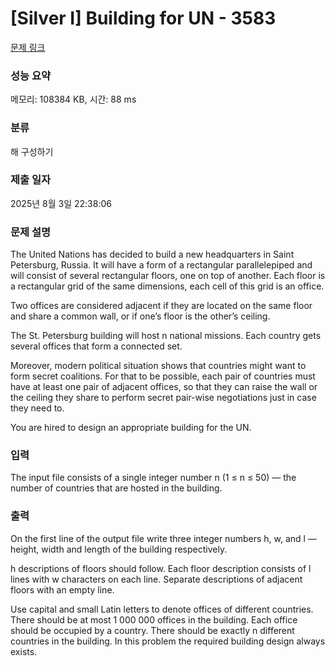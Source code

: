 # [Silver I] Building for UN - 3583 

[문제 링크](https://www.acmicpc.net/problem/3583) 

### 성능 요약

메모리: 108384 KB, 시간: 88 ms

### 분류

해 구성하기

### 제출 일자

2025년 8월 3일 22:38:06

### 문제 설명

<p>The United Nations has decided to build a new headquarters in Saint Petersburg, Russia. It will have a form of a rectangular parallelepiped and will consist of several rectangular floors, one on top of another. Each floor is a rectangular grid of the same dimensions, each cell of this grid is an office.</p>

<p>Two offices are considered adjacent if they are located on the same floor and share a common wall, or if one’s floor is the other’s ceiling.</p>

<p>The St. Petersburg building will host n national missions. Each country gets several offices that form a connected set.</p>

<p>Moreover, modern political situation shows that countries might want to form secret coalitions. For that to be possible, each pair of countries must have at least one pair of adjacent offices, so that they can raise the wall or the ceiling they share to perform secret pair-wise negotiations just in case they need to.</p>

<p>You are hired to design an appropriate building for the UN.</p>

### 입력 

 <p>The input file consists of a single integer number n (1 ≤ n ≤ 50) — the number of countries that are hosted in the building.</p>

### 출력 

 <p>On the first line of the output file write three integer numbers h, w, and l — height, width and length of the building respectively.</p>

<p>h descriptions of floors should follow. Each floor description consists of l lines with w characters on each line. Separate descriptions of adjacent floors with an empty line.</p>

<p>Use capital and small Latin letters to denote offices of different countries. There should be at most 1 000 000 offices in the building. Each office should be occupied by a country. There should be exactly n different countries in the building. In this problem the required building design always exists.</p>

